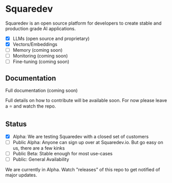 # Squaredev

Squaredev is an open source platform for developers to create stable and production grade AI applications.

- [x] LLMs (open source and proprietary)
- [x] Vectors/Embeddings
- [ ] Memory (coming soon)
- [ ] Monitoring (coming soon)
- [ ] Fine-tuning (coming soon)

## Documentation

Full documentation (coming soon)

Full details on how to contribute will be available soon. For now please leave a ⭐️ and watch the repo.

## Status

- [x] Alpha: We are testing Squaredev with a closed set of customers
- [ ] Public Alpha: Anyone can sign up over at Squaredev.io. But go easy on us, there are a few kinks
- [ ] Public Beta: Stable enough for most use-cases
- [ ] Public: General Availability

We are currently in Alpha. Watch "releases" of this repo to get notified of major updates.

